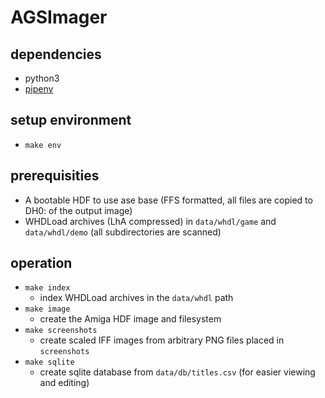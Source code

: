 # AGSImager

## dependencies
- python3
- [pipenv](https://pipenv.readthedocs.io)

## setup environment
- `make env`

## prerequisities
- A bootable HDF to use ase base (FFS formatted, all files are copied to DH0: of the output image)
- WHDLoad archives (LhA compressed) in `data/whdl/game` and `data/whdl/demo` (all subdirectories are scanned)

## operation
- `make index`
  - index WHDLoad archives in the `data/whdl` path
- `make image`
  - create the Amiga HDF image and filesystem 
- `make screenshots`
  - create scaled IFF images from arbitrary PNG files placed in `screenshots` 
- `make sqlite`
  - create sqlite database from `data/db/titles.csv` (for easier viewing and editing)
